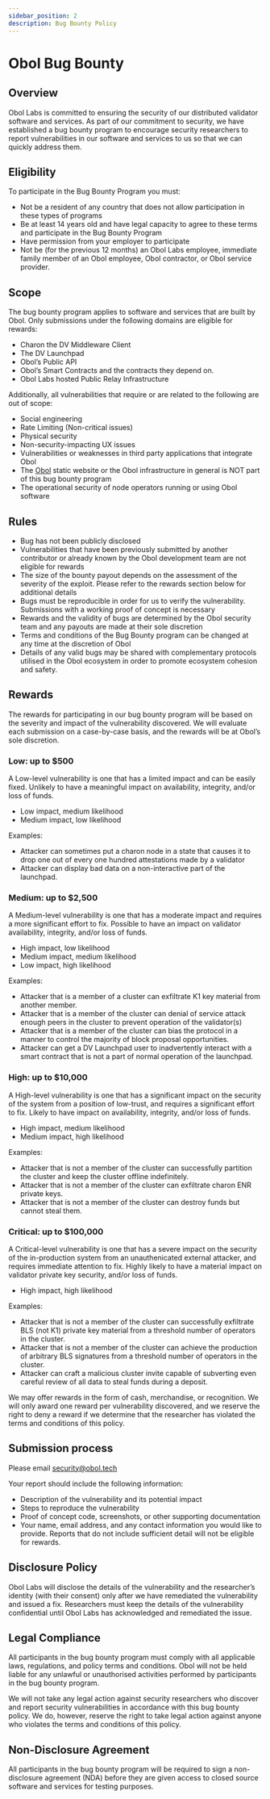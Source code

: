 ```yaml
---
sidebar_position: 2
description: Bug Bounty Policy
---
```


# Obol Bug Bounty

## Overview

Obol Labs is committed to ensuring the security of our distributed validator software and services. As part of our commitment to security, we have established a bug bounty program to encourage security researchers to report vulnerabilities in our software and services to us so that we can quickly address them.

## Eligibility

To participate in the Bug Bounty Program you must:

- Not be a resident of any country that does not allow participation in these types of programs
- Be at least 14 years old and have legal capacity to agree to these terms and participate in the Bug Bounty Program
- Have permission from your employer to participate
- Not be (for the previous 12 months) an Obol Labs employee, immediate family member of an Obol employee, Obol contractor, or Obol service provider.

## Scope

The bug bounty program applies to software and services that are built by Obol. Only submissions under the following domains are eligible for rewards:

- Charon the DV Middleware Client
- The DV Launchpad
- Obol’s Public API
- Obol’s Smart Contracts and the contracts they depend on.
- Obol Labs hosted Public Relay Infrastructure

Additionally, all vulnerabilities that require or are related to the following are out of scope:

- Social engineering
- Rate Limiting (Non-critical issues)
- Physical security
- Non-security-impacting UX issues
- Vulnerabilities or weaknesses in third party applications that integrate Obol
- The [Obol](https://obol.tech) static website or the Obol infrastructure in general is NOT part of this bug bounty program
- The operational security of node operators running or using Obol software

## Rules

- Bug has not been publicly disclosed
- Vulnerabilities that have been previously submitted by another contributor or already known by the Obol development team are not eligible for rewards
- The size of the bounty payout depends on the assessment of the severity of the exploit. Please refer to the rewards section below for additional details
- Bugs must be reproducible in order for us to verify the vulnerability. Submissions with a working proof of concept is necessary
- Rewards and the validity of bugs are determined by the Obol security team and any payouts are made at their sole discretion
- Terms and conditions of the Bug Bounty program can be changed at any time at the discretion of Obol
- Details of any valid bugs may be shared with complementary protocols utilised in the Obol ecosystem in order to promote ecosystem cohesion and safety.

## Rewards

The rewards for participating in our bug bounty program will be based on the severity and impact of the vulnerability discovered. We will evaluate each submission on a case-by-case basis, and the rewards will be at Obol’s sole discretion.

### Low: up to $500

A Low-level vulnerability is one that has a limited impact and can be easily fixed. Unlikely to have a meaningful impact on availability, integrity, and/or loss of funds.

- Low impact, medium likelihood
- Medium impact, low likelihood

Examples:

- Attacker can sometimes put a charon node in a state that causes it to drop one out of every one hundred attestations made by a validator
- Attacker can display bad data on a non-interactive part of the launchpad.

### Medium: up to $2,500

A Medium-level vulnerability is one that has a moderate impact and requires a more significant effort to fix. Possible to have an impact on validator availability, integrity, and/or loss of funds.

- High impact, low likelihood
- Medium impact, medium likelihood
- Low impact, high likelihood

Examples:

- Attacker that is a member of a cluster can exfiltrate K1 key material from another member.
- Attacker that is a member of the cluster can denial of service attack enough peers in the cluster to prevent operation of the validator(s)
- Attacker that is a member of the cluster can bias the protocol in a manner to control the majority of block proposal opportunities.
- Attacker can get a DV Launchpad user to inadvertently interact with a smart contract that is not a part of normal operation of the launchpad.

### High: up to $10,000

A High-level vulnerability is one that has a significant impact on the security of the system from a position of low-trust, and requires a significant effort to fix. Likely to have impact on availability, integrity, and/or loss of funds.

- High impact, medium likelihood
- Medium impact, high likelihood

Examples:

- Attacker that is not a member of the cluster can successfully partition the cluster and keep the cluster offline indefinitely.
- Attacker that is not a member of the cluster can exfiltrate charon ENR private keys.
- Attacker that is not a member of the cluster can destroy funds but cannot steal them.

### Critical: up to $100,000

A Critical-level vulnerability is one that has a severe impact on the security of the in-production system from an unauthenicated external attacker, and requires immediate attention to fix. Highly likely to have a material impact on validator private key security, and/or loss of funds.

- High impact, high likelihood

Examples:

- Attacker that is not a member of the cluster can successfully exfiltrate BLS (not K1) private key material from a threshold number of operators in the cluster.
- Attacker that is not a member of the cluster can achieve the production of arbitrary BLS signatures from a threshold number of operators in the cluster.
- Attacker can craft a malicious cluster invite capable of subverting even careful review of all data to steal funds during a deposit.

We may offer rewards in the form of cash, merchandise, or recognition. We will only award one reward per vulnerability discovered, and we reserve the right to deny a reward if we determine that the researcher has violated the terms and conditions of this policy.

## Submission process

Please email security@obol.tech

Your report should include the following information:

- Description of the vulnerability and its potential impact
- Steps to reproduce the vulnerability
- Proof of concept code, screenshots, or other supporting documentation
- Your name, email address, and any contact information you would like to provide.
  Reports that do not include sufficient detail will not be eligible for rewards.

## Disclosure Policy

Obol Labs will disclose the details of the vulnerability and the researcher’s identity (with their consent) only after we have remediated the vulnerability and issued a fix. Researchers must keep the details of the vulnerability confidential until Obol Labs has acknowledged and remediated the issue.

## Legal Compliance

All participants in the bug bounty program must comply with all applicable laws, regulations, and policy terms and conditions. Obol will not be held liable for any unlawful or unauthorised activities performed by participants in the bug bounty program.

We will not take any legal action against security researchers who discover and report security vulnerabilities in accordance with this bug bounty policy. We do, however, reserve the right to take legal action against anyone who violates the terms and conditions of this policy.

## Non-Disclosure Agreement

All participants in the bug bounty program will be required to sign a non-disclosure agreement (NDA) before they are given access to closed source software and services for testing purposes.
